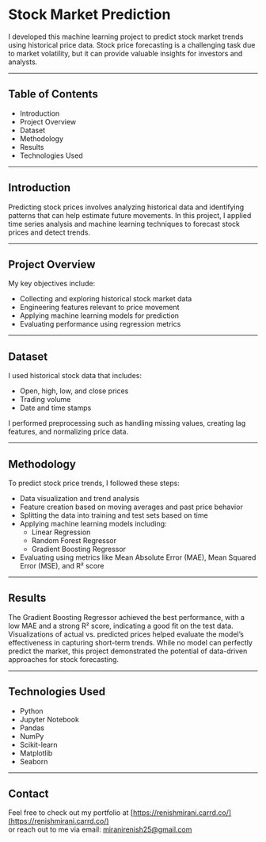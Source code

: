 # Stock Market Prediction

I developed this machine learning project to predict stock market trends using historical price data. Stock price forecasting is a challenging task due to market volatility, but it can provide valuable insights for investors and analysts.

---

## Table of Contents

- Introduction  
- Project Overview  
- Dataset  
- Methodology  
- Results  
- Technologies Used  

---

## Introduction

Predicting stock prices involves analyzing historical data and identifying patterns that can help estimate future movements. In this project, I applied time series analysis and machine learning techniques to forecast stock prices and detect trends.

---

## Project Overview

My key objectives include:

- Collecting and exploring historical stock market data  
- Engineering features relevant to price movement  
- Applying machine learning models for prediction  
- Evaluating performance using regression metrics  

---

## Dataset

I used historical stock data that includes:

- Open, high, low, and close prices  
- Trading volume  
- Date and time stamps  

I performed preprocessing such as handling missing values, creating lag features, and normalizing price data.

---

## Methodology

To predict stock price trends, I followed these steps:

- Data visualization and trend analysis  
- Feature creation based on moving averages and past price behavior  
- Splitting the data into training and test sets based on time  
- Applying machine learning models including:  
  - Linear Regression  
  - Random Forest Regressor  
  - Gradient Boosting Regressor  
- Evaluating using metrics like Mean Absolute Error (MAE), Mean Squared Error (MSE), and R² score  

---

## Results

The Gradient Boosting Regressor achieved the best performance, with a low MAE and a strong R² score, indicating a good fit on the test data. Visualizations of actual vs. predicted prices helped evaluate the model’s effectiveness in capturing short-term trends. While no model can perfectly predict the market, this project demonstrated the potential of data-driven approaches for stock forecasting.

---

## Technologies Used

- Python  
- Jupyter Notebook  
- Pandas  
- NumPy  
- Scikit-learn  
- Matplotlib  
- Seaborn  

---

## Contact

Feel free to check out my portfolio at [https://renishmirani.carrd.co/](https://renishmirani.carrd.co/)  
or reach out to me via email: miranirenish25@gmail.com
